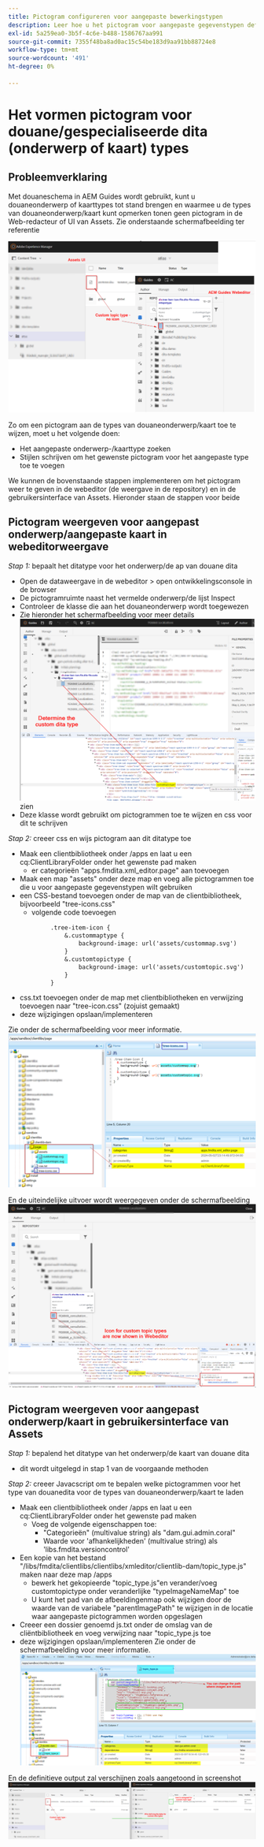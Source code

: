 ```yaml
---
title: Pictogram configureren voor aangepaste bewerkingstypen
description: Leer hoe u het pictogram voor aangepaste gegevenstypen definieert, zodat het pictogram op een andere gebruikersinterface wordt weergegeven in AEM
exl-id: 5a259ea0-3b5f-4c6e-b488-1586767aa991
source-git-commit: 7355f48ba8ad0ac15c54be183d9aa91bb88724e8
workflow-type: tm+mt
source-wordcount: '491'
ht-degree: 0%

---
```


# Het vormen pictogram voor douane/gespecialiseerde dita (onderwerp of kaart) types


## Probleemverklaring

Met douaneschema in AEM Guides wordt gebruikt, kunt u douaneonderwerp of kaarttypes tot stand brengen en waarmee u de types van douaneonderwerp/kaart kunt opmerken tonen geen pictogram in de Web-redacteur of UI van Assets. Zie onderstaande schermafbeelding ter referentie

![ schermafbeelding voor verwijzing ](../assets/authoring/custom-ditatype-icon-notshown.png)


Zo om een pictogram aan de types van douaneonderwerp/kaart toe te wijzen, moet u het volgende doen:
- Het aangepaste onderwerp-/kaarttype zoeken
- Stijlen schrijven om het gewenste pictogram voor het aangepaste type toe te voegen


We kunnen de bovenstaande stappen implementeren om het pictogram weer te geven in de webeditor (de weergave in de repository) en in de gebruikersinterface van Assets. Hieronder staan de stappen voor beide


## Pictogram weergeven voor aangepast onderwerp/aangepaste kaart in webeditorweergave

_Stap 1:_ bepaalt het ditatype voor het onderwerp/de ap van douane dita
- Open de dataweergave in de webeditor > open ontwikkelingsconsole in de browser
- De pictogramruimte naast het vermelde onderwerp/de lijst Inspect
- Controleer de klasse die aan het douaneonderwerp wordt toegewezen
- Zie hieronder het schermafbeelding voor meer details ![ het schermafbeelding ](../assets/authoring/custom-ditatype-icon-knowditatype.png) zien
- Deze klasse wordt gebruikt om pictogrammen toe te wijzen en css voor dit te schrijven

_Stap 2:_ creeer css en wijs pictogram aan dit ditatype toe
- Maak een clientbibliotheek onder /apps en laat u een cq:ClientLibraryFolder onder het gewenste pad maken
   - er categorieën &quot;apps.fmdita.xml_editor.page&quot; aan toevoegen
- Maak een map &quot;assets&quot; onder deze map en voeg alle pictogrammen toe die u voor aangepaste gegevenstypen wilt gebruiken
- een CSS-bestand toevoegen onder de map van de clientbibliotheek, bijvoorbeeld &quot;tree-icons.css&quot;
   - volgende code toevoegen

```
            .tree-item-icon {
                &.custommaptype {
                    background-image: url('assets/custommap.svg')
                }
                &.customtopictype {
                    background-image: url('assets/customtopic.svg')
                }
            }
```

- css.txt toevoegen onder de map met clientbibliotheken en verwijzing toevoegen naar &quot;tree-icon.css&quot; (zojuist gemaakt)
- deze wijzigingen opslaan/implementeren

Zie onder de schermafbeelding voor meer informatie.
![ verwijs screenshot ](../assets/authoring/custom-ditatype-icon-define-webeditor-styles.png)

En de uiteindelijke uitvoer wordt weergegeven onder de schermafbeelding
![ getoond in het schermschot ](../assets/authoring/custom-ditatype-icon-webeditor-showstyles.png)


## Pictogram weergeven voor aangepast onderwerp/kaart in gebruikersinterface van Assets

_Stap 1:_ bepalend het ditatype van het onderwerp/de kaart van douane dita
- dit wordt uitgelegd in stap 1 van de voorgaande methoden

_Stap 2:_ creeer Javacscript om te bepalen welke pictogrammen voor het type van douanedita voor de types van douaneonderwerp/kaart te laden
- Maak een clientbibliotheek onder /apps en laat u een cq:ClientLibraryFolder onder het gewenste pad maken
   - Voeg de volgende eigenschappen toe:
      - &quot;Categorieën&quot; (multivalue string) als &quot;dam.gui.admin.coral&quot;
      - Waarde voor &#39;afhankelijkheden&#39; (multivalue string) als &#39;libs.fmdita.versioncontrol&#39;
- Een kopie van het bestand &quot;/libs/fmdita/clientlibs/clientlibs/xmleditor/clientlib-dam/topic_type.js&quot; maken naar deze map /apps
   - bewerk het gekopieerde &quot;topic_type.js&quot;en verander/voeg customtopictype onder veranderlijke &quot;typeImageNameMap&quot; toe
   - U kunt het pad van de afbeeldingenmap ook wijzigen door de waarde van de variabele &quot;parentImagePath&quot; te wijzigen in de locatie waar aangepaste pictogrammen worden opgeslagen
- Creeer een dossier genoemd js.txt onder de omslag van de cliëntbibliotheek en voeg verwijzing naar &quot;topic_type.js toe
- deze wijzigingen opslaan/implementeren
Zie onder de schermafbeelding voor meer informatie.
  ![ verwijs screenshot ](../assets/authoring/custom-ditatype-icon-define-assetsui-styles.png)

En de definitieve output zal verschijnen zoals aangetoond in screenshot ![ getoond in screenshot ](../assets/authoring/custom-ditatype-icon-assetsui-showstyles.png)
